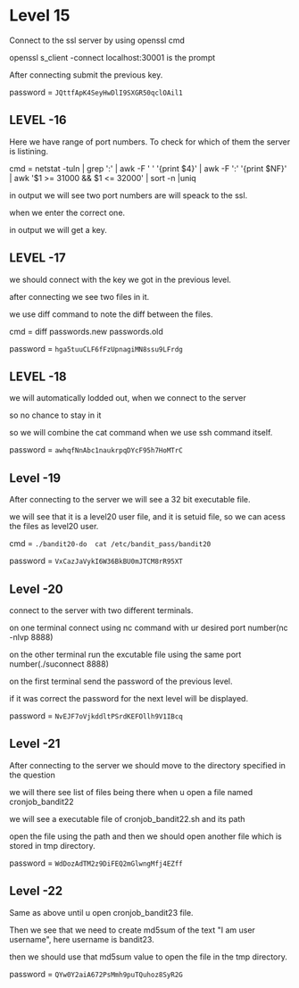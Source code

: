 # Level 15
Connect to the ssl server by using openssl cmd

openssl s_client -connect localhost:30001 is the prompt

After connecting submit the previous key.

password = `JQttfApK4SeyHwDlI9SXGR50qclOAil1`

## LEVEL -16
Here we have range of port numbers. To check for which of them the server is listining.

cmd = netstat -tuln | grep ':' | awk -F ' ' '{print $4}' | awk -F ':' '{print $NF}' | awk '$1 >= 31000 && $1 <= 32000' | sort -n |uniq

in output we will see two port numbers are will speack to the ssl.

when we enter the correct one.

in output we will get a key.

## LEVEL -17
we should connect with the key we got in the previous level.

after connecting we see two files in it.

we use diff command to note the diff between the files.

cmd = diff passwords.new passwords.old

password = `hga5tuuCLF6fFzUpnagiMN8ssu9LFrdg`

## LEVEL -18
we will automatically lodded out, when we connect to the server 

so no chance to stay in it 

so we will combine the cat command when we use ssh command itself.

password = `awhqfNnAbc1naukrpqDYcF95h7HoMTrC`

## Level -19
After connecting to the server we will see a 32 bit executable file.

we will see that it is a level20 user file, and it is setuid file, so we can acess the files as level20 user.

cmd = `./bandit20-do  cat /etc/bandit_pass/bandit20`

password = `VxCazJaVykI6W36BkBU0mJTCM8rR95XT`

## Level -20
connect to the server with two different terminals.

on one terminal connect using nc command with ur desired port number(nc -nlvp 8888)

on the other terminal run the excutable file using the same port number(./suconnect 8888)

on the first terminal send the password of the previous level.

if it was correct the password for the next level will be displayed.

password = `NvEJF7oVjkddltPSrdKEFOllh9V1IBcq`

## Level -21
After connecting to the server we should move to the directory specified in the question

we will there see list of files being there when u open a file named cronjob_bandit22

we will see a executable file of cronjob_bandit22.sh and its path

open the file using the path and then we should open another file which is stored in tmp directory.

password = `WdDozAdTM2z9DiFEQ2mGlwngMfj4EZff`

## Level -22
Same as above until u open cronjob_bandit23 file.

Then we see that we need to create md5sum of the text "I am user username", here username is bandit23.

then we should use that md5sum value to open the file in the tmp directory.

password = `QYw0Y2aiA672PsMmh9puTQuhoz8SyR2G`
